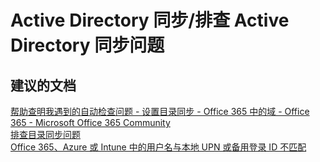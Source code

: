 <properties
    pageTitle="active directory synchronization/troubleshooting active directory synchronization"
    description="Active Directory 同步/排查 Active Directory 同步问题"
    service="microsoft.activedirectory"
    resource="activedirectory"
    authors="aashu"
    displayOrder=""
    selfHelpType="generic"
    supportTopicIds="32045824"
    resourceTags=""
    productPesIds="14785"
    cloudEnvironments="public"
/>


# Active Directory 同步/排查 Active Directory 同步问题


## **建议的文档**
[帮助查明我遇到的自动检查问题 - 设置目录同步 - Office 365 中的域 - Office 365 - Microsoft Office 365 Community](http://go.microsoft.com/?linkid=9835110)<br>
[排查目录同步问题](http://msdn.microsoft.com/library/azure/jj151787.aspx)<br>
[Office 365、Azure 或 Intune 中的用户名与本地 UPN 或备用登录 ID 不匹配](http://support.microsoft.com/kb/2523192)



<!--HONumber=Jul16_HO4-->


